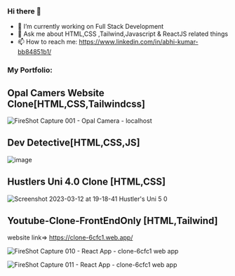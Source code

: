 ### Hi there 👋

- 🔭 I’m currently working on Full Stack Development
- 💬 Ask me about HTML,CSS ,Tailwind,Javascript & ReactJS related things
- 📫 How to reach me: https://www.linkedin.com/in/abhi-kumar-bb84851b1/


### My Portfolio:

## Opal Camers Website Clone[HTML,CSS,Tailwindcss]

![FireShot Capture 001 - Opal Camera - localhost](https://user-images.githubusercontent.com/58290134/216694115-ee0c18de-8ec1-4bfc-b565-72185e633534.png)

## Dev Detective[HTML,CSS,JS]

![image](https://user-images.githubusercontent.com/58290134/224487907-b3cf5c53-3a4e-4ba7-a5c6-4f21cceecea5.png)


## Hustlers Uni 4.0 Clone [HTML,CSS]

![Screenshot 2023-03-12 at 19-18-41 Hustler's Uni 5 0](https://user-images.githubusercontent.com/58290134/224549075-6ad6fd27-ee90-4fa9-a245-1fe6954ca25f.png)


## Youtube-Clone-FrontEndOnly [HTML,Tailwind]
website link=> https://clone-6cfc1.web.app/

![FireShot Capture 010 - React App - clone-6cfc1 web app](https://user-images.githubusercontent.com/58290134/236137013-43b9bf27-5a85-45db-a6b8-5a901443964c.png)


![FireShot Capture 011 - React App - clone-6cfc1 web app](https://user-images.githubusercontent.com/58290134/236137084-8182ee89-f429-469e-82cf-bb77b1e6dd03.png)
